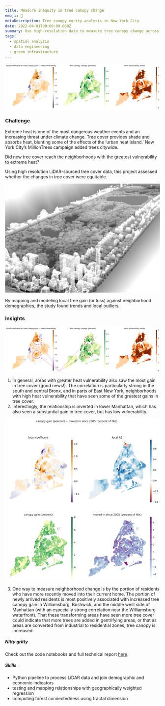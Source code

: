 ```yaml
---
title: Measure inequity in tree canopy change
emoji: 🍃
metaDescription: Tree canopy equity analysis in New York City
date: 2022-04-01T00:00:00.000Z
summary: Use high-resolution data to measure tree canopy change across New York City and use analysis tools to evaluate equity. 
tags:
  - spatial analysis
  - data engineering
  - green infrastructure
---
```

![tree canopy ~ heat vulnerability](/static/img/tree-canopy-analysis-1.png)

### Challenge
Extreme heat is one of the most dangerous weather events and an increasing threat under climate change. Tree cover provides shade and absorbs heat, blunting some of the effects of the ‘urban heat island.’ New York City’s MillionTrees campaign added trees citywide.

Did new tree cover reach the neighborhoods with the greatest vulnerability to extreme heat?

Using high resolution LiDAR-sourced tree cover data, this project assessed whether the changes in tree cover were equitable.

![NYC LiDAR](/static/img/LiDAR.jpg)

By mapping and modeling local tree gain (or loss) against neighborhood demographics, the study found trends and local outliers.

### Insights 
![tree canopy change analysis maps](/static/img/tree-canopy-analysis-annotated.png)
1. In general, areas with greater heat vulnerability also saw the most gain in tree cover (good news!). The correlation is particularly strong in the south and central Bronx, and in parts of East New York, neighborhoods with high heat vulnerability that have seen some of the greatest gains in tree cover.
2. Interestingly, the relationship is inverted in lower Manhattan, which has also seen a substantial gain in tree cover, but has low vulnerability. 

![tree canopy gain ~ moved since 2005](/static/img/tree-canopy-households-moved.png)

3. One way to measure neighborhood change is by the portion of residents who have more recently moved into their current home. The portion of newly arrived residents is most positively associated with increased tree canopy gain in Williamsburg, Bushwick, and the middle west side of Manhattan (with an especially strong correlation near the Williamsburg waterfront). That these transforming areas have seen more tree cover could indicate that more trees are added in gentrifying areas, or that as areas are converted from industrial to residential zones, tree canopy is increased. 

##### Nitty gritty

Check out the code notebooks and full technical report [here](https://github.com/dlevine01/nyc-tree-canopy/).

##### Skills

- Python pipeline to process LiDAR data and join demographic and economic indicators
- testing and mapping relationships with geographically weighted regression
- computing forest connectedness using fractal dimension